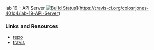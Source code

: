 lab 19 - API Server 
[![Build Status](https://travis-ci.org/colosrjones-401d4/lab-19-API-Server.svg?branch=master)](https://travis-ci.org/colosrjones-401d4/lab-19-API-Server)](https://travis-ci.org/colosrjones-401d4/lab-19-API-Server)



### Links and Resources
* [repo](https://github.com/colosrjones-401d4/lab-19-API-Server9)
* [travis](https://travis-ci.org/colosrjones-401d4/lab-19-API-Server)


